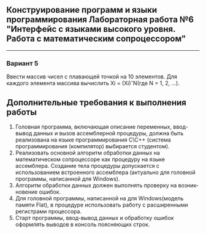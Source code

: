 ## Конструирование программ и языки программирования Лабораторная работа №6 "Интерфейс с языками высокого уровня. Работа с математическим сопроцессором"

___

### Вариант 5
Ввести массив чисел с плавающей точкой на 10 элементов. Для каждого элемента массива вычислить Xi = (Xi)ˆN(где N = 1, 2, ...).


## Дополнительные требования к выполнения работы 
1. Головная программа, включающая описание переменных, ввод-вывод данных и вызов ассемблерной процедуры, должна быть реализована на языке программирования C\C++ (система программирования (компилятор) выбирается студентом).
2. Реализовать основной алгоритм обработки данных на математическом
сопроцессоре как процедуру на языке ассемблера. Создание тела процедуры допускается с использованием встроенного ассемблера (актуально для головной программы, написанной для Windows).
3. Алгоритм обработки данных должен выполнять проверку на возник-
новение ошибок.
4. Для головной программы, написанной на для Windows(модель памяти Flat), в процедуре использовать работу с расширенными регистрами процессора.
5. Старт программы, ввод-вывод данных и обработку ошибок оформлять выводов в консоль поясняющих строк.